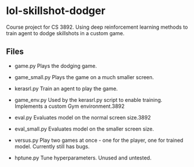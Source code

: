 # lol-skillshot-dodger
Course project for CS 3892. Using deep reinforcement learning methods to train agent to dodge skillshots in a custom game.

## Files
- game.py
Plays the dodging game.

- game_small.py
Plays the game on a much smaller screen.

- kerasrl.py
Train an agent to play the game.

- game_env.py
Used by the kerasrl.py script to enable training. Implements a custom Gym environment.3892

- eval.py
Evaluates model on the normal screen size.3892

- eval_small.py
Evaluates model on the smaller screen size.

- versus.py
Play two games at once - one for the player, one for trained model. Currently still has bugs.

- hptune.py
Tune hyperparameters. Unused and untested.
